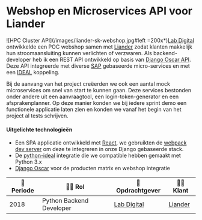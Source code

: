 # Webshop en Microservices API voor Liander

![HPC Cluster API](/images/liander-sk-webshop.jpg#left =200x*)[Lab Digital](https://www.labdigital.nl/) ontwikkelde een POC webshop samen met [Liander](https://www.liander.nl/) zodat klanten makkelijk hun stroomaansluiting kunnen verlichten of verzwaren. Als backend-developer heb ik een REST API ontwikkeld op basis van [Django Oscar API](https://github.com/django-oscar/django-oscar-api). Deze API integreerde met diverse [SAP](https://www.sap.com/index.html) gebaseerde micro-services en met een [IDEAL](https://www.ideal.nl/en/businesses/offer-ideal/) koppeling.

Bij de aanvang van het project creëerden we ook een aantal mock microservices om snel van start te kunnen gaan. Deze services bestonden onder andere uit een aanvraagtool, een login-token-generator en een afsprakenplanner. Op deze manier konden we bij iedere sprint demo een functionele applicatie laten zien en konden we vanaf het begin van het project al tests schrijven.

#### Uitgelichte technologieën
- Een SPA applicatie ontwikkeld met [React](https://reactjs.org/), we gebruikten de [webpack dev server](https://webpack.js.org/guides/development/#using-webpack-dev-server) om deze te integreren in onze Django gebaseerde stack.
- De [python-ideal](https://github.com/maykinmedia/python-ideal) integratie die we compatible hebben gemaakt met Python 3.x
- [Django Oscar](https://github.com/django-oscar/django-oscar) voor de producten matrix en webshop integratie


| :calendar: Periode  | :man_technologist: Rol   | :office: Opdrachtgever                   | :man_office_worker: Klant        |
| ------------------- | ------------------------ | ---------------------------------------- | -------------------------------- |
| 2018                | Python Backend Developer | [Lab Digital](https://www.labdigital.nl) | [Liander](http://www.liander.nl) |
